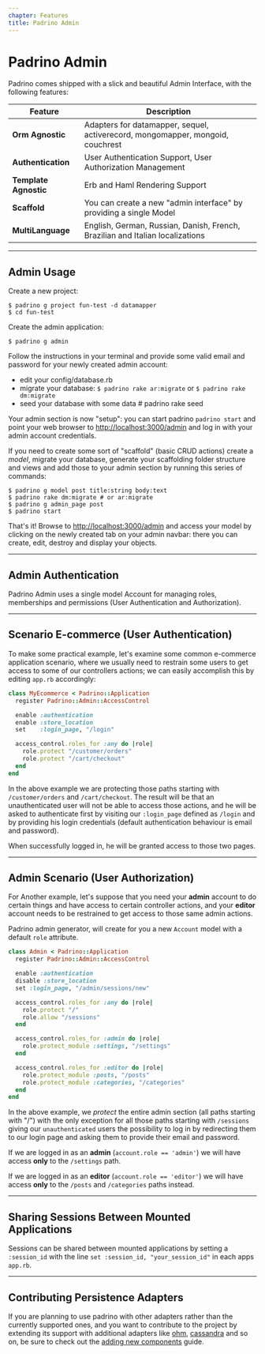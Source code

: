 ```yaml
---
chapter: Features
title: Padrino Admin
---
```


# Padrino Admin

Padrino comes shipped with a slick and beautiful Admin Interface, with the
following features:

Feature               | Description
--------------------- | ------------------------------------------------------------------------------
**Orm Agnostic**      | Adapters for datamapper, sequel, activerecord, mongomapper, mongoid, couchrest
**Authentication**    | User Authentication Support, User Authorization Management
**Template Agnostic** | Erb and Haml Rendering Support
**Scaffold**          | You can create a new "admin interface" by providing a single Model
**MultiLanguage**     | English, German, Russian, Danish, French, Brazilian and Italian localizations

--------------------------------------------------------------------------------

## Admin Usage

Create a new project:

```shell
$ padrino g project fun-test -d datamapper
$ cd fun-test
```

Create the admin application:

```shell
$ padrino g admin
```

Follow the instructions in your terminal and provide some valid email and
password for your newly created admin account:

- edit your config/database.rb
- migrate your database: `$ padrino rake ar:migrate` or `$ padrino rake
  dm:migrate`
- seed your database with some data # padrino rake seed

Your admin section is now "setup": you can start padrino `padrino start` and
point your web browser to <http://localhost:3000/admin> and log in with your
admin account credentials.

If you need to create some sort of "scaffold" (basic CRUD actions) create a
_model_, migrate your database, generate your scaffolding folder structure and
views and add those to your admin section by running this series of commands:

```shell
$ padrino g model post title:string body:text
$ padrino rake dm:migrate # or ar:migrate
$ padrino g admin_page post
$ padrino start
```

That's it! Browse to <http://localhost:3000/admin> and access your model by
clicking on the newly created tab on your admin navbar: there you can create,
edit, destroy and display your objects.

--------------------------------------------------------------------------------

## Admin Authentication

Padrino Admin uses a single model Account for managing roles, memberships and
permissions (User Authentication and Authorization).

--------------------------------------------------------------------------------

## Scenario E-commerce (User Authentication)

To make some practical example, let's examine some common e-commerce application
scenario, where we usually need to restrain some users to get access to some of
our controllers actions; we can easily accomplish this by editing `app.rb`
accordingly:

```ruby
class MyEcommerce < Padrino::Application
  register Padrino::Admin::AccessControl

  enable :authentication
  enable :store_location
  set    :login_page, "/login"

  access_control.roles_for :any do |role|
    role.protect "/customer/orders"
    role.protect "/cart/checkout"
  end
end
```

In the above example we are protecting those paths starting with
`/customer/orders` and `/cart/checkout`. The result will be that an
unauthenticated user will not be able to access those actions, and he will be
asked to authenticate first by visiting our `:login_page` defined as `/login`
and by providing his login credentials (default authentication behaviour is
email and password).

When successfully logged in, he will be granted access to those two pages.

--------------------------------------------------------------------------------

## Admin Scenario (User Authorization)

For Another example, let's suppose that you need your **admin** account to do
certain things and have access to certain controller actions, and your
**editor** account needs to be restrained to get access to those same admin
actions.

Padrino admin generator, will create for you a new `Account` model with a
default `role` attribute.

```ruby
class Admin < Padrino::Application
  register Padrino::Admin::AccessControl

  enable :authentication
  disable :store_location
  set :login_page, "/admin/sessions/new"

  access_control.roles_for :any do |role|
    role.protect "/"
    role.allow "/sessions"
  end

  access_control.roles_for :admin do |role|
    role.protect_module :settings, "/settings"
  end

  access_control.roles_for :editor do |role|
    role.protect_module :posts, "/posts"
    role.protect_module :categories, "/categories"
  end
end
```

In the above example, we _protect_ the entire admin section (all paths starting
with "/") with the only exception for all those paths starting with `/sessions`
giving our `unauthenticated` users the possibility to log in by redirecting them
to our login page and asking them to provide their email and password.

If we are logged in as an **admin** (`account.role == 'admin'`) we will have
access **only** to the `/settings` path.

If we are logged in as an **editor** (`account.role == 'editor'`) we will have
access **only** to the `/posts` and `/categories` paths instead.

--------------------------------------------------------------------------------

## Sharing Sessions Between Mounted Applications

Sessions can be shared between mounted applications by setting a `:session_id`
with the line `set :session_id, "your_session_id"` in each apps `app.rb`.

--------------------------------------------------------------------------------

## Contributing Persistence Adapters

If you are planning to use padrino with other adapters rather than the currently
supported ones, and you want to contribute to the project by extending its
support with additional adapters like [ohm](https://github.com/soveran/ohm
"ohm"), [cassandra](https://github.com/cassandra-rb/cassandra "cassandra") and
so on, be sure to check out the
[adding new components](/guides/adding-new-components "adding new components")
guide.

